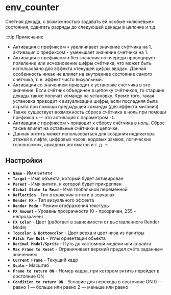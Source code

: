 ﻿# env_counter
Счётная декада, с возможностью задавать ей особые «ключевые» состояния, сдвигать разряды до следующей декады в цепочке и т.д.

:::tip Примечание
- Активация с префиксом **`+`** увеличивает значение счётчика на 1, активация с префиксом **`-`** уменьшает значение счетчика на 1.
- Активация с префиксом **`<`** без значения по очереди провоцирует появление или исчезновение цифры счётчика, что может быть использовано для эффекта «текущей цифры ввода». Данная особенность никак не влияет на внутреннее состояние самого счётчика, т. е. эффект чисто визуальный.
- Активация со значением приводит к установке счётчика в это значение. Если счётчик объединен в цепочку счётчиков, то старшие декады также получат команду на установку. Кроме того, такая установка приводит к визуализации цифры, если последняя была скрыта при помощи предыдущей команды (для эффекта мигания).
- Также существует возможность сброса счётчика в ноль при помощи префикса **`<`** — это активация с параметром **`-1`**.
- Активация с префиксом **`>`** приводит к сбросу счётчика в ноль. Сброс также влияет на остальные счётчики в цепочке.
- Данная энтить может использоваться для создания индикатора этажей в лифте, цифровых часов, кодовых замков, логических головоломок, аркадных автоматов и т. д.
:::

## Настройки
- **`Name`** - Имя энтити
- **`Target`** - Имя объекта, который будет активирован
- **`Parent`** - Имя энтити, к которой будет прикреплен
- **`Global State to Read`** - Имя глобальной переменной
- **`Reflection`** - Тип отражения энтити в зеркалах
- **`Render FX`** - Тип визуального эффекта
- **`Render Mode`** - Режим отображения текстуры
- **`FX Amount`** - Уровень прозрачности (0 - прозрачен, 255 - непрозрачен)
- **`FX Color`** - Цвет (работает в зависимости от выставленного Render Mode)
- **`Topcolor & Bottomcolor`** - Цвет верха и цвет низа из палитры
- **`Pitch Yaw Roll`** - Углы ориентации обьекта
- **`Decimal Model/Sprite`** - Путь до кастомной модели или спрайта
- **`Max Frame to Reset`** - Ограничивает верхний предел счёта заданным значением
- **`Current Frame`** - Текущий кадр
- **`Scale`** - Масштаб
- **`Frame to return ON`** - Номер кадра, при котором энтить перейдет в состояние ON
- **`Condition to return ON`** - Условие для перехода в состояние ON 
0 — равно
1 — больше или равно
2 — меньше или равно
